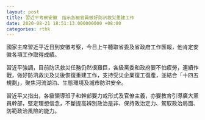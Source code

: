 ```yaml
---
layout: post
title: 習近平考察安徽　指示各級官員做好防汛救災重建工作
date: 2020-08-21 18:51:13.000000000 +08:00
categories: rthk
---
```


國家主席習近平近日到安徽考察，今日上午聽取省委及省政府工作匯報，他肯定安徽各項工作取得成績。

習近平強調，目前防汛救災任務仍然很艱巨，各級黨委和政府要不怕疲勞，連續作戰，做好防汛救災及災後恢復重建工作，支持受災企業復工復產，並結合「十四五規劃」，聚焦河流湖泊、生態環境及城市防洪安全。

習近平又指出，各級領導班子和幹部要力戒形式及官僚主義，亦要教育引導廣大黨員幹部，堅定理想信念，不斷提高辨別政治是非、保持政治定力、駕馭政治局面、防範政治風險的能力。
